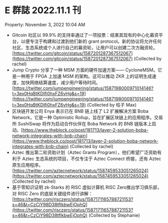 # E 群誌 2022.11.1 刊

Property: November 3, 2022 10:04 AM

- Gitcoin 社区以 99.9% 的支持率通过了一项投票：结束其现有的中心化募资平台，以便专注于构建和过渡到他们新的 grant protocol。新的协议将允许任何社区、生态系统或个人进行自己的募资轮，让用户可以创建二次方融资轮。[https://twitter.com/gitcoin/status/1587201287367512067](https://twitter.com/gitcoin/status/1587201287367512067) (Collected by rachel)
- Jump Crypto 分享了一种 MSM 方面的硬件加速方案—— CycloneMSM。它是一种用于 FPGA 上加速 MSM 的架构。这可以推动 ZKR 上的证明生成速度，加快网络结算速度，减少用户等待时间。[https://twitter.com/jumpengineering/status/1587198000971014146?t=3ex0HqBtKDIfi0hxFZ6vHg&s=19](https://twitter.com/jumpengineering/status/1587198000971014146?t=3ex0HqBtKDIfi0hxFZ6vHg&s=19) (Collected by 柱子 Max)
- 区块链开发公司 Enya 表示已在 BNB 链上线了 L2 扩展解决方案 Boba Network，它是一种 Optimistic Rollup，旨在扩展区块链上的应用程序。交易所 SushiSwap 将作为启动合作伙伴在 Boba Network 的 BNB 链版本上启动。[https://www.theblock.co/post/181713/layer-2-solution-boba-network-integrates-with-bnb-chain](https://www.theblock.co/post/181713/layer-2-solution-boba-network-integrates-with-bnb-chain) (Collected by rachel)
- Aztec 推出第二轮资助计划（Aztec Grants Program），他们希望广泛资助有利于 Aztec 生态系统的项目，不仅专注于 Aztec Connect 桥接，还有 Aztec 原生应用程序。[https://twitter.com/aztecnetwork/status/1587459533051265024](https://twitter.com/aztecnetwork/status/1587459533051265024) (Collected by rachel)
- 基于零知识证明 zk-Starks 的 RISC 虚拟计算机 RISC Zero推出学习俱乐部，对 RISC Zero 的底层关键组件进行讲解：[https://twitter.com/risczero/status/1587171165788721153?s=46&t=CzCiY98D38tfIkbwEjOphQ](https://twitter.com/risczero/status/1587171165788721153?s=46&t=CzCiY98D38tfIkbwEjOphQ) (Collected by Stephanie)